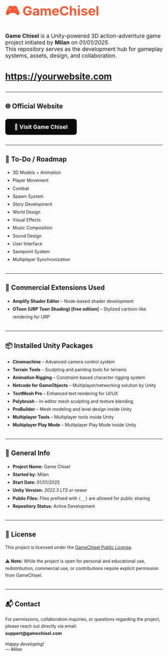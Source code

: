 <h1 style="font-size: 2.6rem; color: #FF5733; text-align: left;">🎮 GameChisel</h1>

<p style="font-size: 1.1rem; max-width: 700px; margin-top: 0.5rem; text-align: left;">
  <strong>Game Chisel</strong> is a Unity-powered 3D action-adventure game project initiated by <strong>Milan</strong> on <em>01/01/2025</em>.
  <br />
  This repository serves as the development hub for gameplay systems, assets, design, and collaboration.
</p>

# https://yourwebsite.com

<hr style="margin: 2rem 0;" />

<h2>🌐 Official Website</h2>

<a href="https://yourwebsite.com" target="_blank"
   style="display: inline-block; padding: 14px 28px; margin-top: 10px; font-size: 18px; font-weight: bold;
          background-color: #0B0B0B; color: white; text-decoration: none; border-radius: 8px;
          border: 1px solid #444; box-shadow: 0 0 12px #ffffff;">
🔗 Visit Game Chisel
</a>

<hr style="margin: 2rem 0;" />

<h2>🧭 To-Do / Roadmap</h2>
<ul style="line-height: 1.8;">
  <li>3D Models + Animation</li>
  <li>Player Movement</li>
  <li>Combat</li>
  <li>Spawn System</li>
  <li>Story Development</li>
  <li>World Design</li>
  <li>Visual Effects</li>
  <li>Music Composition</li>
  <li>Sound Design</li>
  <li>User Interface</li>
  <li>Savepoint System</li>
  <li>Multiplayer Synchronization</li>
</ul>

<hr style="margin: 2rem 0;" />

<h2>🧩 Commercial Extensions Used</h2>
<ul style="line-height: 1.8;">
  <li><strong>Amplify Shader Editor</strong> – Node-based shader development</li>
  <li><strong>OToon (URP Toon Shading) [free edition]</strong> – Stylized cartoon-like rendering for URP</li>
</ul>

<hr style="margin: 2rem 0;" />

<h2>📦 Installed Unity Packages</h2>
<ul style="line-height: 1.8;">
  <li><strong>Cinemachine</strong> – Advanced camera control system</li>
  <li><strong>Terrain Tools</strong> – Sculpting and painting tools for terrains</li>
  <li><strong>Animation Rigging</strong> – Constraint-based character rigging system</li>
  <li><strong>Netcode for GameObjects</strong> – Multiplayer/networking solution by Unity</li>
  <li><strong>TextMesh Pro</strong> – Enhanced text rendering for UI/UX</li>
  <li><strong>Polybrush</strong> – In-editor mesh sculpting and texture blending</li>
  <li><strong>ProBuilder</strong> – Mesh modeling and level design inside Unity</li>
  <li><strong>Multiplayer Tools</strong> – Multiplayer tools inside Unity</li>
  <li><strong>Multiplayer Play Mode</strong> – Multiplayer Play Mode inside Unity</li>
</ul>

<hr style="margin: 2rem 0;" />

<h2>📁 General Info</h2>
<ul style="line-height: 1.8;">
  <li><strong>Project Name:</strong> Game Chisel</li>
  <li><strong>Started by:</strong> Milan</li>
  <li><strong>Start Date:</strong> 01/01/2025</li>
  <li><strong>Unity Version:</strong> <em>2022.3 LTS or newer</em></li>
  <li><strong>Public Files:</strong> Files prefixed with <code>{__}</code> are allowed for public sharing</li>
  <li><strong>Repository Status:</strong> Active Development</li>
</ul>

<hr style="margin: 2rem 0;" />

<h2>📜 License</h2>
<p style="line-height: 1.6;">
  This project is licensed under the <a href="LICENSE">GameChisel Public License</a>.
  <br /><br />
  ⚠️ <strong>Note:</strong> While the project is open for personal and educational use,
  redistribution, commercial use, or contributions require explicit permission from GameChisel.
</p>

<hr style="margin: 2rem 0;" />

<h2>📬 Contact</h2>
<p style="line-height: 1.6;">
  For permissions, collaboration inquiries, or questions regarding the project, please reach out directly via email:
  <br />
  <strong>support@gamechisel.com</strong>
</p>

<p><em>Happy developing!<br/>— Milan</em></p>
